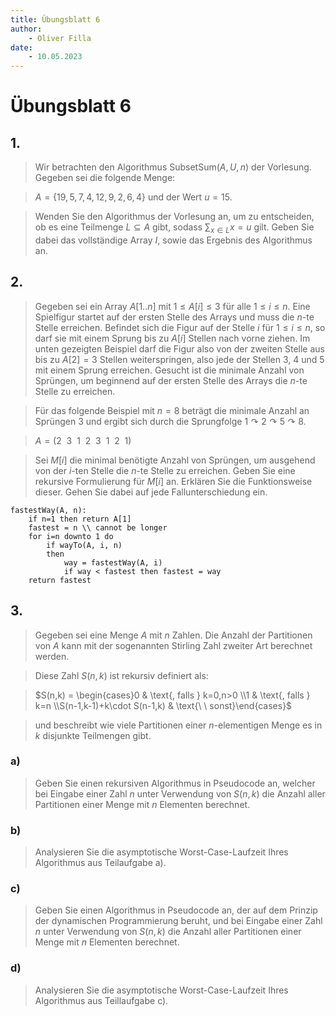 ```yaml
---
title: Übungsblatt 6
author:
    - Oliver Filla
date:
    - 10.05.2023
---
```

# Übungsblatt 6
## 1.
> Wir betrachten den Algorithmus $\mathrm{SubsetSum}(A, U, n)$ der Vorlesung. Gegeben sei die folgende Menge:

> $A = \{19, 5, 7, 4, 12, 9, 2, 6, 4\}$ und der Wert $u = 15$.

> Wenden Sie den Algorithmus der Vorlesung an, um zu entscheiden, ob es eine Teilmenge $L \subseteq A$ gibt, sodass $\sum_{x\in L} x = u$ gilt. Geben Sie dabei das vollständige Array $I$, sowie das Ergebnis des Algorithmus an.

## 2.
> Gegeben sei ein Array $A[1..n]$ mit $1 \le A[i] \le 3$ für alle $1 \le i \le n$. Eine Spielfigur startet auf der ersten Stelle des Arrays und muss die $n$-te Stelle erreichen. Befindet sich die Figur auf der Stelle $i$ für $1 \le i \le n$, so darf sie mit einem Sprung bis zu $A[i]$ Stellen nach vorne ziehen. Im unten gezeigten Beispiel darf die Figur also von der zweiten Stelle aus bis zu $A[2] = 3$ Stellen weiterspringen, also jede der Stellen $3$, $4$ und $5$ mit einem Sprung erreichen. Gesucht ist die minimale Anzahl von Sprüngen, um beginnend auf der ersten Stelle des Arrays die $n$-te Stelle zu erreichen.

> Für das folgende Beispiel mit $n = 8$ beträgt die minimale Anzahl an Sprüngen $3$ und ergibt sich durch die Sprungfolge $1 \curvearrowright 2 \curvearrowright 5 \curvearrowright 8$.

> $A= (2\ \ 3\ \ 1\ \ 2\ \ 3\ \ 1\ \ 2\ \ 1)$

> Sei $M [i]$ die minimal benötigte Anzahl von Sprüngen, um ausgehend von der $i$-ten Stelle die $n$-te Stelle zu erreichen. Geben Sie eine rekursive Formulierung für $M [i]$ an. Erklären Sie die Funktionsweise dieser. Gehen Sie dabei auf jede Fallunterschiedung ein.

```
fastestWay(A, n):
    if n=1 then return A[1]
    fastest = n \\ cannot be longer
    for i=n downto 1 do
        if wayTo(A, i, n)
        then
            way = fastestWay(A, i)
            if way < fastest then fastest = way
    return fastest
```

## 3.
> Gegeben sei eine Menge $A$ mit $n$ Zahlen. Die Anzahl der Partitionen von $A$ kann mit der sogenannten Stirling Zahl zweiter Art berechnet werden.

> Diese Zahl $S(n, k)$ ist rekursiv definiert als:

> $S(n,k) = \begin{cases}0 & \text{, falls } k=0,n>0 \\1 & \text{, falls } k=n \\S(n-1,k-1)+k\cdot S(n-1,k) & \text{\ \ sonst}\end{cases}$


> und beschreibt wie viele Partitionen einer $n$-elementigen Menge es in $k$ disjunkte Teilmengen gibt.

### a)
> Geben Sie einen rekursiven Algorithmus in Pseudocode an, welcher bei Eingabe einer Zahl $n$ unter Verwendung von $S(n, k)$ die Anzahl aller Partitionen einer Menge mit $n$ Elementen berechnet.

### b)
> Analysieren Sie die asymptotische Worst-Case-Laufzeit Ihres Algorithmus aus Teilaufgabe a).

### c)
> Geben Sie einen Algorithmus in Pseudocode an, der auf dem Prinzip der dynamischen Programmierung beruht, und bei Eingabe einer Zahl $n$ unter Verwendung von $S(n, k)$ die Anzahl aller Partitionen einer Menge mit $n$ Elementen berechnet.

### d)
> Analysieren Sie die asymptotische Worst-Case-Laufzeit Ihres Algorithmus aus Teillaufgabe c).
